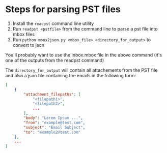 # Steps for parsing PST files

1. Install the `readpst` command line utility
2. Run `readpst <pstfile>` from the command line to parse a pst file into mbox files
3. Run `python mbox2json.py <mbox_file> <directory_for_output>` to convert to json

You'll probably want to use the Inbox.mbox file in the above command (it's one of the outputs from the readpst command)

The `directory_for_output` will contain all attachements from the PST file and also a json file containing the emails in the following form:
```json
[
    {
        "attachment_filepaths": [
            "<filepath1>",
            "<filepath2>",
            ...
        ],
        "body": "Lorem Ipsum ...", 
        "from": "example@test.com", 
        "subject": "Email Subject", 
        "to": "example2@test.com"
    },
    ...
]
```
